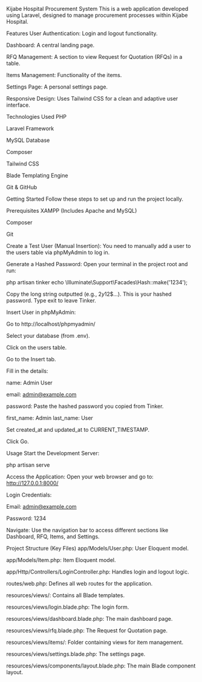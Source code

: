 Kijabe Hospital Procurement System
This is a web application developed using Laravel, designed to manage procurement processes within Kijabe Hospital.

Features
User Authentication: Login and logout functionality.

Dashboard: A central landing page.

RFQ Management: A section to view Request for Quotation (RFQs) in a table.

Items Management: Functionality of the items.

Settings Page: A personal settings page.

Responsive Design: Uses Tailwind CSS for a clean and adaptive user interface.

Technologies Used
PHP 

Laravel Framework 

MySQL Database

Composer

Tailwind CSS

Blade Templating Engine

Git & GitHub

Getting Started
Follow these steps to set up and run the project locally.

Prerequisites
XAMPP (Includes Apache and MySQL)

Composer

Git


Create a Test User (Manual Insertion):
You need to manually add a user to the users table via phpMyAdmin to log in.

Generate a Hashed Password:
Open your terminal in the project root and run:

php artisan tinker
echo \Illuminate\Support\Facades\Hash::make('1234');

Copy the long string outputted (e.g., $2y$12$...). This is your hashed password. Type exit to leave Tinker.

Insert User in phpMyAdmin:

Go to http://localhost/phpmyadmin/ 

Select your database (from .env).

Click on the users table.

Go to the Insert tab.

Fill in the details:

name: Admin User

email: admin@example.com

password: Paste the hashed password you copied from Tinker.

first_name: Admin 
last_name: User 

Set created_at and updated_at to CURRENT_TIMESTAMP.

Click Go.

Usage
Start the Development Server:

php artisan serve

Access the Application:
Open your web browser and go to: http://127.0.0.1:8000/

Login Credentials:

Email: admin@example.com

Password: 1234

Navigate:
Use the navigation bar to access different sections like Dashboard, RFQ, Items, and Settings.

Project Structure (Key Files)
app/Models/User.php: User Eloquent model.

app/Models/Item.php: Item Eloquent model.

app/Http/Controllers/LoginController.php: Handles login and logout logic.

routes/web.php: Defines all web routes for the application.

resources/views/: Contains all Blade templates.

resources/views/login.blade.php: The login form.

resources/views/dashboard.blade.php: The main dashboard page.

resources/views/rfq.blade.php: The Request for Quotation page.

resources/views/items/: Folder containing views for item management.

resources/views/settings.blade.php: The settings page.

resources/views/components/layout.blade.php: The main Blade component layout.